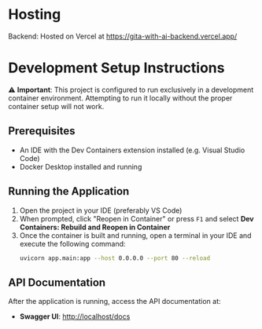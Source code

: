 # Hosting
Backend: Hosted on Vercel at https://gita-with-ai-backend.vercel.app/

# Development Setup Instructions
⚠️ **Important**: This project is configured to run exclusively in a development container environment. Attempting to run it locally without the proper container setup will not work.

## Prerequisites
- An IDE with the Dev Containers extension installed (e.g. Visual Studio Code)
- Docker Desktop installed and running

## Running the Application
1. Open the project in your IDE (preferably VS Code)
2. When prompted, click "Reopen in Container" or press `F1` and select **Dev Containers: Rebuild and Reopen in Container**
3. Once the container is built and running, open a terminal in your IDE and execute the following command:
   ```bash
   uvicorn app.main:app --host 0.0.0.0 --port 80 --reload
   ```

## API Documentation
After the application is running, access the API documentation at:
- **Swagger UI**: [http://localhost/docs](http://localhost/docs)

